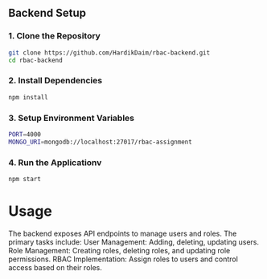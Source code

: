## Backend Setup

### 1. Clone the Repository
```bash
git clone https://github.com/HardikDaim/rbac-backend.git
cd rbac-backend
```

### 2. Install Dependencies
```bash
npm install
```
### 3. Setup Environment Variables
```bash
PORT=4000
MONGO_URI=mongodb://localhost:27017/rbac-assignment
```
### 4. Run the Applicationv
```bash
npm start
```
# Usage
The backend exposes API endpoints to manage users and roles. The primary tasks include:
User Management: Adding, deleting, updating users.
Role Management: Creating roles, deleting roles, and updating role permissions.
RBAC Implementation: Assign roles to users and control access based on their roles.



